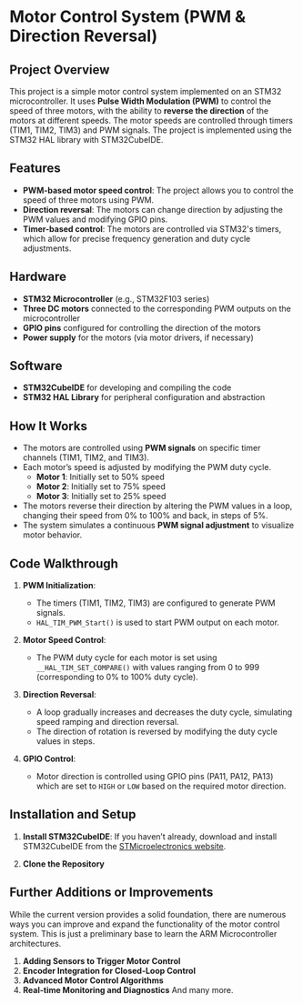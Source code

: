 # Motor Control System (PWM & Direction Reversal)

## Project Overview

This project is a simple motor control system implemented on an STM32 microcontroller. It uses **Pulse Width Modulation (PWM)** to control the speed of three motors, with the ability to **reverse the direction** of the motors at different speeds. The motor speeds are controlled through timers (TIM1, TIM2, TIM3) and PWM signals. The project is implemented using the STM32 HAL library with STM32CubeIDE.

## Features

- **PWM-based motor speed control**: The project allows you to control the speed of three motors using PWM.
- **Direction reversal**: The motors can change direction by adjusting the PWM values and modifying GPIO pins.
- **Timer-based control**: The motors are controlled via STM32's timers, which allow for precise frequency generation and duty cycle adjustments.

## Hardware

- **STM32 Microcontroller** (e.g., STM32F103 series)
- **Three DC motors** connected to the corresponding PWM outputs on the microcontroller
- **GPIO pins** configured for controlling the direction of the motors
- **Power supply** for the motors (via motor drivers, if necessary)

## Software

- **STM32CubeIDE** for developing and compiling the code
- **STM32 HAL Library** for peripheral configuration and abstraction

## How It Works

- The motors are controlled using **PWM signals** on specific timer channels (TIM1, TIM2, and TIM3).
- Each motor’s speed is adjusted by modifying the PWM duty cycle.
  - **Motor 1**: Initially set to 50% speed
  - **Motor 2**: Initially set to 75% speed
  - **Motor 3**: Initially set to 25% speed
- The motors reverse their direction by altering the PWM values in a loop, changing their speed from 0% to 100% and back, in steps of 5%.
- The system simulates a continuous **PWM signal adjustment** to visualize motor behavior.

## Code Walkthrough

1. **PWM Initialization**: 
   - The timers (TIM1, TIM2, TIM3) are configured to generate PWM signals.
   - `HAL_TIM_PWM_Start()` is used to start PWM output on each motor.
   
2. **Motor Speed Control**: 
   - The PWM duty cycle for each motor is set using `__HAL_TIM_SET_COMPARE()` with values ranging from 0 to 999 (corresponding to 0% to 100% duty cycle).
   
3. **Direction Reversal**:
   - A loop gradually increases and decreases the duty cycle, simulating speed ramping and direction reversal.
   - The direction of rotation is reversed by modifying the duty cycle values in steps.

4. **GPIO Control**:
   - Motor direction is controlled using GPIO pins (PA11, PA12, PA13) which are set to `HIGH` or `LOW` based on the required motor direction.

## Installation and Setup

1. **Install STM32CubeIDE**: If you haven’t already, download and install STM32CubeIDE from the [STMicroelectronics website](https://www.st.com/en/development-tools/stm32cubeide.html).
   
2. **Clone the Repository**

## Further Additions or Improvements
While the current version provides a solid foundation, there are numerous ways you can improve and expand the functionality of the motor control system. This is just a preliminary base to learn the ARM Microcontroller architectures.
1. **Adding Sensors to Trigger Motor Control**
2. **Encoder Integration for Closed-Loop Control**
3. **Advanced Motor Control Algorithms**
4. **Real-time Monitoring and Diagnostics**
And many more.
